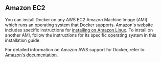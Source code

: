 <!--[metadata]>
+++
title = "Amazon EC2 Installation"
description = "Installation instructions for Docker on Amazon EC2."
keywords = ["amazon ec2, cloud, docker, documentation,  installation"]
[menu.main]
parent = "smn_cloud"
+++
<![end-metadata]-->

## Amazon EC2

You can install Docker on any AWS EC2 Amazon Machine Image (AMI) which runs an
operating system that Docker supports. Amazon's website includes specific
instructions for [installing on Amazon
Linux](http://docs.aws.amazon.com/AmazonECS/latest/developerguide/docker-basics.html#install_docker). To install on
another AMI, follow the instructions for its specific operating
system in this installation guide. 

For detailed information on Amazon AWS support for Docker, refer to [Amazon's
documentation](http://docs.aws.amazon.com/AmazonECS/latest/developerguide/docker-basics.html). 
